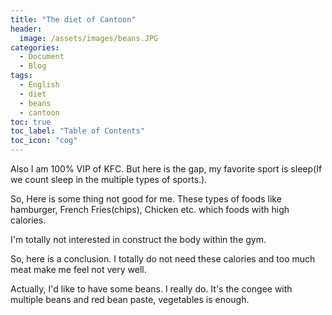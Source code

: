 ```yaml
---
title: "The diet of Cantoon"
header:
  image: /assets/images/beans.JPG
categories:
  - Document
  - Blog
tags:
  - English
  - diet
  - beans
  - cantoon
toc: true
toc_label: "Table of Contents"
toc_icon: "cog"
---
```



Also I am 100% VIP of KFC. But here is the gap, my favorite sport is sleep(If we count sleep in the multiple types of sports.).

So, Here is some thing not good for me. These types of foods like hamburger, French Fries(chips), Chicken etc. which foods with high calories.

I'm totally not interested in construct the body within the gym.

So, here is a conclusion. I totally do not need these calories and too much meat make me feel not very well.


Actually, I'd like to have some beans. I really do. It's the congee with multiple beans and red bean paste, vegetables is enough.
